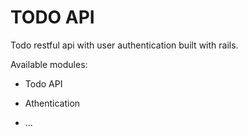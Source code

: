 # TODO API

Todo restful api with user authentication built with rails.

Available modules:

* Todo API

* Athentication

* ...
